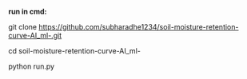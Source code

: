 **run in cmd:** 

git clone https://github.com/subharadhe1234/soil-moisture-retention-curve-AI_ml-.git

cd soil-moisture-retention-curve-AI_ml-

python run.py   
